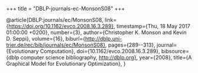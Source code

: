 +++
title = "DBLP-journals-ec-MonsonS08"
+++

@article{DBLP:journals/ec/MonsonS08,
   link={https://doi.org/10.1162/evco.2008.16.3.289},
   timestamp={Thu, 18 May 2017 01:00:00 +0200},
   number={3},
   author={Christopher K. Monson and
Kevin D. Seppi},
   volume={16},
   biburl={http://dblp.uni-trier.de/rec/bib/journals/ec/MonsonS08},
   pages={289--313},
   journal={Evolutionary Computation},
   doi={10.1162/evco.2008.16.3.289},
   bibsource={dblp computer science bibliography, http://dblp.org},
   year={2008},
   title={A Graphical Model for Evolutionary Optimization},
}
